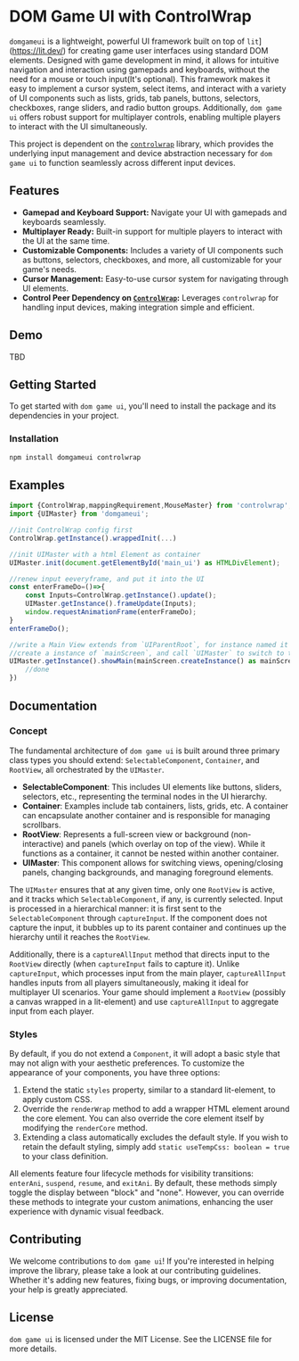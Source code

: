 # DOM Game UI with ControlWrap

`domgameui` is a lightweight, powerful UI framework built on top of `lit`](https://lit.dev/) for creating game user interfaces using standard DOM elements. Designed with game development in mind, it allows for intuitive navigation and interaction using gamepads and keyboards, without the need for a mouse or touch input(It's optional). This framework makes it easy to implement a cursor system, select items, and interact with a variety of UI components such as lists, grids, tab panels, buttons, selectors, checkboxes, range sliders, and radio button groups. Additionally, `dom game ui` offers robust support for multiplayer controls, enabling multiple players to interact with the UI simultaneously.

This project is dependent on the [`controlwrap`](https://www.npmjs.com/package/controlwrap) library, which provides the underlying input management and device abstraction necessary for `dom game ui` to function seamlessly across different input devices.

## Features

- **Gamepad and Keyboard Support:** Navigate your UI with gamepads and keyboards seamlessly.
- **Multiplayer Ready:** Built-in support for multiple players to interact with the UI at the same time.
- **Customizable Components:** Includes a variety of UI components such as buttons, selectors, checkboxes, and more, all customizable for your game's needs.
- **Cursor Management:** Easy-to-use cursor system for navigating through UI elements.
- **Control Peer Dependency on [`ControlWrap`](https://www.npmjs.com/package/controlwrap):** Leverages `controlwrap` for handling input devices, making integration simple and efficient.

## Demo

TBD

## Getting Started

To get started with `dom game ui`, you'll need to install the package and its dependencies in your project.

### Installation

```bash
npm install domgameui controlwrap
```

## Examples

```typescript
import {ControlWrap,mappingRequirement,MouseMaster} from 'controlwrap';
import {UIMaster} from 'domgameui';

//init ControlWrap config first
ControlWrap.getInstance().wrappedInit(...)

//init UIMaster with a html Element as container
UIMaster.init(document.getElementById('main_ui') as HTMLDivElement);

//renew input eeveryframe, and put it into the UI
const enterFrameDo=()=>{
    const Inputs=ControlWrap.getInstance().update();
    UIMaster.getInstance().frameUpdate(Inputs);
    window.requestAnimationFrame(enterFrameDo);
}
enterFrameDo();

//write a Main View extends from `UIParentRoot`, for instance named it as `mainScreen`
//create a instance of `mainScreen`, and call `UIMaster` to switch to this view
UIMaster.getInstance().showMain(mainScreen.createInstance() as mainScreen).then(async ()=>{
    //done
})

```

## Documentation

### Concept

The fundamental architecture of `dom game ui` is built around three primary class types you should extend: `SelectableComponent`, `Container`, and `RootView`, all orchestrated by the `UIMaster`.

- **SelectableComponent**: This includes UI elements like buttons, sliders, selectors, etc., representing the terminal nodes in the UI hierarchy.
- **Container**: Examples include tab containers, lists, grids, etc. A container can encapsulate another container and is responsible for managing scrollbars.
- **RootView**: Represents a full-screen view or background (non-interactive) and panels (which overlay on top of the view). While it functions as a container, it cannot be nested within another container.
- **UIMaster**: This component allows for switching views, opening/closing panels, changing backgrounds, and managing foreground elements.

The `UIMaster` ensures that at any given time, only one `RootView` is active, and it tracks which `SelectableComponent`, if any, is currently selected. Input is processed in a hierarchical manner: it is first sent to the `SelectableComponent` through `captureInput`. If the component does not capture the input, it bubbles up to its parent container and continues up the hierarchy until it reaches the `RootView`.

Additionally, there is a `captureAllInput` method that directs input to the `RootView` directly (when `captureInput` fails to capture it). Unlike `captureInput`, which processes input from the main player, `captureAllInput` handles inputs from all players simultaneously, making it ideal for multiplayer UI scenarios. Your game should implement a `RootView` (possibly a canvas wrapped in a lit-element) and use `captureAllInput` to aggregate input from each player.

### Styles

By default, if you do not extend a `Component`, it will adopt a basic style that may not align with your aesthetic preferences. To customize the appearance of your components, you have three options:

1) Extend the static `styles` property, similar to a standard lit-element, to apply custom CSS.
2) Override the `renderWrap` method to add a wrapper HTML element around the core element. You can also override the core element itself by modifying the `renderCore` method.
3) Extending a class automatically excludes the default style. If you wish to retain the default styling, simply add `static useTempCss: boolean = true` to your class definition.

All elements feature four lifecycle methods for visibility transitions: `enterAni`, `suspend`, `resume`, and `exitAni`. By default, these methods simply toggle the display between "block" and "none". However, you can override these methods to integrate your custom animations, enhancing the user experience with dynamic visual feedback.

## Contributing

We welcome contributions to `dom game ui`! If you're interested in helping improve the library, please take a look at our contributing guidelines. Whether it's adding new features, fixing bugs, or improving documentation, your help is greatly appreciated.

## License

`dom game ui` is licensed under the MIT License. See the LICENSE file for more details.